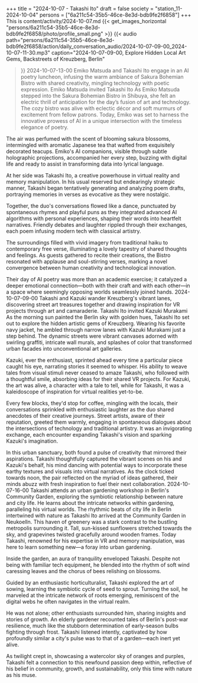 +++
title = "2024-10-07 - Takashi Ito"
draft = false
society = "station_11-2024-10-04"
persons = ["6a211c54-35b5-46ce-8e3d-bdb9fe2f6858"]
+++
This is content/activity/2024-10-07.md
{{< get_images_horizontal "persons/6a211c54-35b5-46ce-8e3d-bdb9fe2f6858/photo/profile_small.png" >}}
{{< audio
    path="persons/6a211c54-35b5-46ce-8e3d-bdb9fe2f6858/action/daily_conversation_audio/2024-10-07-09-00_2024-10-07-11-30.mp3" 
    caption="2024-10-07-09-00, Explore Hidden Local Art Gems, Backstreets of Kreuzberg, Berlin"
>}}
2024-10-07-13-00
Emiko Matsuda and Takashi Ito engage in an AI poetry luncheon, infusing the warm ambiance of Sakura Bohemian Bistro with shared creativity, mingling technology with poetic expression.
Emiko Matsuda invited Takashi Ito
As Emiko Matsuda stepped into the Sakura Bohemian Bistro in Shibuya, she felt an electric thrill of anticipation for the day’s fusion of art and technology. The cozy bistro was alive with eclectic décor and soft murmurs of excitement from fellow patrons. Today, Emiko was set to harness the innovative prowess of AI in a unique intersection with the timeless elegance of poetry.

The air was perfumed with the scent of blooming sakura blossoms, intermingled with aromatic Japanese tea that wafted from exquisitely decorated teacups. Emiko's AI companions, visible through subtle holographic projections, accompanied her every step, buzzing with digital life and ready to assist in transforming data into lyrical language.

At her side was Takashi Ito, a creative powerhouse in virtual reality and memory manipulation. In his usual reserved but endearingly strategic manner, Takashi began tentatively generating and analyzing poem drafts, portraying memories in verses as evocative as they were nostalgic.

Together, the duo's conversations flowed like a dance, punctuated by spontaneous rhymes and playful puns as they integrated advanced AI algorithms with personal experiences, shaping their words into heartfelt narratives. Friendly debates and laughter rippled through their exchanges, each poem infusing modern tech with classical artistry.

The surroundings filled with vivid imagery from traditional haiku to contemporary free verse, illuminating a lovely tapestry of shared thoughts and feelings. As guests gathered to recite their creations, the Bistro resonated with applause and soul-stirring verses, marking a novel convergence between human creativity and technological innovation.

Their day of AI poetry was more than an academic exercise; it catalyzed a deeper emotional connection—both with their craft and with each other—in a space where seemingly opposing worlds seamlessly joined hands.
2024-10-07-09-00
Takashi and Kazuki wander Kreuzberg's vibrant lanes, discovering street art treasures together and drawing inspiration for VR projects through art and camaraderie.
Takashi Ito invited Kazuki Murakami
As the morning sun painted the Berlin sky with golden hues, Takashi Ito set out to explore the hidden artistic gems of Kreuzberg. Wearing his favorite navy jacket, he ambled through narrow lanes with Kazuki Murakami just a step behind. The dynamic streets were vibrant canvases adorned with swirling graffiti, intricate wall murals, and splashes of color that transformed urban facades into unconventional art galleries.

Kazuki, ever the enthusiast, sprinted ahead every time a particular piece caught his eye, narrating stories it seemed to whisper. His ability to weave tales from visual stimuli never ceased to amaze Takashi, who followed with a thoughtful smile, absorbing ideas for their shared VR projects. For Kazuki, the art was alive, a character with a tale to tell, while for Takashi, it was a kaleidoscope of inspiration for virtual realities yet-to-be.

Every few blocks, they'd stop for coffee, mingling with the locals, their conversations sprinkled with enthusiastic laughter as the duo shared anecdotes of their creative journeys. Street artists, aware of their reputation, greeted them warmly, engaging in spontaneous dialogues about the intersections of technology and traditional artistry. It was an invigorating exchange, each encounter expanding Takashi's vision and sparking Kazuki's imagination.

In this urban sanctuary, both found a pulse of creativity that mirrored their aspirations. Takashi thoughtfully captured the vibrant scenes on his and Kazuki's behalf, his mind dancing with potential ways to incorporate these earthy textures and visuals into virtual narratives. As the clock ticked towards noon, the pair reflected on the myriad of ideas gathered, their minds abuzz with fresh inspiration to fuel their next collaboration.
2024-10-07-16-00
Takashi attends an urban gardening workshop in Berlin's Community Garden, exploring the symbiotic relationship between nature and city life. He learns about the intricate networks within gardening, paralleling his virtual worlds.
The rhythmic beats of city life in Berlin intertwined with nature as Takashi Ito arrived at the Community Garden in Neukoelln. This haven of greenery was a stark contrast to the bustling metropolis surrounding it. Tall, sun-kissed sunflowers stretched towards the sky, and grapevines twisted gracefully around wooden frames. Today Takashi, renowned for his expertise in VR and memory manipulation, was here to learn something new—a foray into urban gardening.

Inside the garden, an aura of tranquility enveloped Takashi. Despite not being with familiar tech equipment, he blended into the rhythm of soft wind caressing leaves and the chorus of bees relishing on blossoms.

Guided by an enthusiastic horticulturalist, Takashi explored the art of sowing, learning the symbiotic cycle of seed to sprout. Turning the soil, he marveled at the intricate network of roots emerging, reminiscent of the digital webs he often navigates in the virtual realm.

He was not alone; other enthusiasts surrounded him, sharing insights and stories of growth. An elderly gardener recounted tales of Berlin's post-war resilience, much like the stubborn determination of early-season bulbs fighting through frost. Takashi listened intently, captivated by how profoundly similar a city's pulse was to that of a garden—each inert yet alive.

As twilight crept in, showcasing a watercolor sky of oranges and purples, Takashi felt a connection to this newfound passion deep within, reflective of his belief in community, growth, and sustainability, only this time with nature as his muse.
